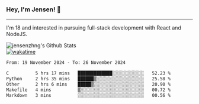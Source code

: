 ### Hey, I'm Jensen! 👋

---

I'm 18 and interested in pursuing full-stack development with React and NodeJS.

![jensenzhng's Github Stats](https://github-readme-stats.vercel.app/api?username=jensenzhng&theme=dark&show_icons=true&count_private=true)
<br />
[![wakatime](https://wakatime.com/badge/user/cbfc263d-3611-4e36-8278-8fad45fe3f62.svg)](https://wakatime.com/@cbfc263d-3611-4e36-8278-8fad45fe3f62)

<!--START_SECTION:waka-->

```txt
From: 19 November 2024 - To: 26 November 2024

C          5 hrs 17 mins   █████████████░░░░░░░░░░░░   52.23 %
Python     2 hrs 35 mins   ██████▒░░░░░░░░░░░░░░░░░░   25.58 %
Other      2 hrs 6 mins    █████▒░░░░░░░░░░░░░░░░░░░   20.90 %
Makefile   4 mins          ▒░░░░░░░░░░░░░░░░░░░░░░░░   00.72 %
Markdown   3 mins          ░░░░░░░░░░░░░░░░░░░░░░░░░   00.56 %
```

<!--END_SECTION:waka-->
